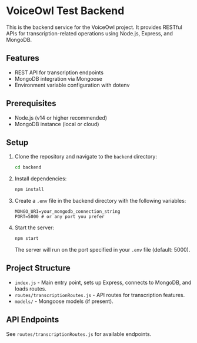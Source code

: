 # VoiceOwl Test Backend

This is the backend service for the VoiceOwl project. It provides RESTful APIs for transcription-related operations using Node.js, Express, and MongoDB.

## Features
- REST API for transcription endpoints
- MongoDB integration via Mongoose
- Environment variable configuration with dotenv

## Prerequisites
- Node.js (v14 or higher recommended)
- MongoDB instance (local or cloud)

## Setup
1. Clone the repository and navigate to the `backend` directory:
   ```bash
   cd backend
   ```
2. Install dependencies:
   ```bash
   npm install
   ```
3. Create a `.env` file in the backend directory with the following variables:
   ```env
   MONGO_URI=your_mongodb_connection_string
   PORT=5000 # or any port you prefer
   ```
4. Start the server:
   ```bash
   npm start
   ```
   The server will run on the port specified in your `.env` file (default: 5000).

## Project Structure
- `index.js` - Main entry point, sets up Express, connects to MongoDB, and loads routes.
- `routes/transcriptionRoutes.js` - API routes for transcription features.
- `models/` - Mongoose models (if present).

## API Endpoints
See `routes/transcriptionRoutes.js` for available endpoints.


